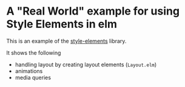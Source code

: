 # A "Real World" example for using Style Elements in elm

This is an example of the [style-elements](https://github.com/mdgriffith/style-elements) library.

It shows the following

 * handling layout by creating layout elements (`Layout.elm`)
 * animations
 * media queries
